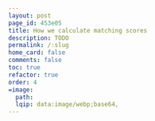 ```yaml
---
layout: post
page_id: 453e05
title: How we calculate matching scores
description: TODO
permalink: /:slug
home_card: false
comments: false
toc: true
refactor: true
order: 4
=image:
  path:
  lqip: data:image/webp;base64,
---
```

